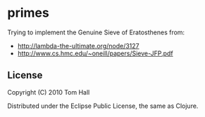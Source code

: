 # primes

Trying to implement the Genuine Sieve of Eratosthenes from:
* http://lambda-the-ultimate.org/node/3127
* http://www.cs.hmc.edu/~oneill/papers/Sieve-JFP.pdf




## License

Copyright (C) 2010 Tom Hall 

Distributed under the Eclipse Public License, the same as Clojure.
